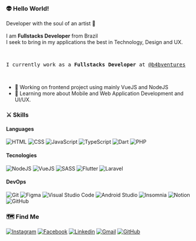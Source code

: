 
### 👽 Hello World!

Developer with the soul of an artist 🎨<br/><br/>
I am <b>Fullstacks Developer</b> from Brazil<br/>
I seek to bring in my applications the best in Technology, Design and UX.

<br>
<pre>I currently work as a <b>Fullstacks Developer</b> at <a href="">@b4bventures</a></pre>
<br>

- 💼 Working on frontend project using mainly VueJS and NodeJS
- 🌱 Learning more about Mobile and Web Application Development and UI/UX.

### ⚔️ Skills

#### Languages
  
  ![HTML](https://img.shields.io/badge/-HTML-333333?style=flat&logo=HTML5&logoColor=E34F26)
  ![CSS](https://img.shields.io/badge/-CSS-333333?style=flat&logo=CSS3&logoColor=1572B6)
  ![JavaScript](https://img.shields.io/badge/-JavaScript-333333?style=flat&logo=Javascript&logoColor=F7DF1E)
  ![TypeScript](https://img.shields.io/badge/-TypeScript-333333?style=flat&logo=Typescript&logoColor=3178C6)
  ![Dart](https://img.shields.io/badge/-Dart-333333?style=flat&logo=Dart&logoColor=0175C2)
  ![PHP](https://img.shields.io/badge/-PHP-333333?style=flat&logo=PHP&logoColor=777BB4)
  
#### Tecnologies
  
  ![NodeJS](https://img.shields.io/badge/-NodeJS-333333?style=flat&logo=Node.Js&logoColor=339933)
  ![VueJS](https://img.shields.io/badge/-VueJS-333333?style=flat&logo=Vue.Js&logoColor=4FC08D)
  ![SASS](https://img.shields.io/badge/-SASS-333333?style=flat&logo=SASS&logoColor=CC6699)
  ![Flutter](https://img.shields.io/badge/-Flutter-333333?style=flat&logo=Flutter&logoColor=45D1FD)
  ![Laravel](https://img.shields.io/badge/-Laravel-333333?style=flat&logo=Laravel&logoColor=FF2D20)
  
#### DevOps
  
  ![Git](https://img.shields.io/badge/-Git-333333?style=flat&logo=git&logoColor=F05032)
  ![Figma](https://img.shields.io/badge/-Figma-333333?style=flat&logo=Figma&logoColor=F24E1E)
  ![Visual Studio Code](https://img.shields.io/badge/-Visual%20Studio%20Code-333333?style=flat&logo=visual-studio-code&logoColor=007ACC)
  ![Android Studio](https://img.shields.io/badge/-Android%20Studio-333333?style=flat&logo=android-studio&logoColor=3DDC84)
  ![Insomnia](https://img.shields.io/badge/-Insomnia-333333?style=flat&logo=Insomnia&logoColor=5849BE)
  ![Notion](https://img.shields.io/badge/-Notion-333333?style=flat&logo=Notion&logoColor=FFFFFF)
  ![GitHub](https://img.shields.io/badge/-GitHub-333333?style=flat&logo=github&logoColor=FFFFFF)

### 🗺️ Find Me

[![Instagram](https://img.shields.io/badge/-Instagram-333333?style=flat&logo=Instagram&logoColor=E4405F&link=https://www.instagram.com/santos._.bruno/)](https://www.instagram.com/santos._.bruno/)
[![Facebook](https://img.shields.io/badge/-Facebook-333333?style=flat&logo=Facebook&logoColor=1877F2&link=https://www.facebook.com/bruno.santos.90857901/)](https://www.facebook.com/bruno.santos.90857901/)
[![Linkedin](https://img.shields.io/badge/-LinkedIn-333333?style=flat&logo=Linkedin&logoColor=0A66C2&link=https://www.linkedin.com/in/bruno-santos-917558ba/)](https://www.linkedin.com/in/bruno-santos-917558ba/)
[![Gmail](https://img.shields.io/badge/-Email-333333?style=flat&logo=Gmail&logoColor=EA4335&link=mailto:bruno.dos1997@gmail.com)](mailto:bruno.dos1997@gmail.com)
[![GitHub]( https://img.shields.io/github/followers/brsHUnterX?label=Seguir&style=social)](https://github.com/brsHunterX)
